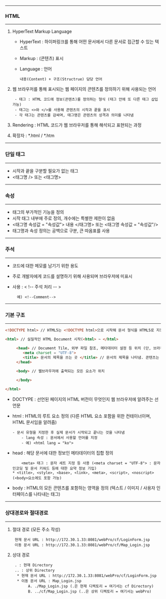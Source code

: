 -----
### HTML
-----

1. HyperText Markup Language
   - HyperText : 하이퍼링크를 통해 어떤 문서에서 다른 문서로 접근할 수 있는 텍스트
   - Markup : (콘텐츠) 표시
   - Language : 언어

         내용(Content) + 구조(Structrue) 담당 언어
     
2. 웹 브라우저를 통해 표시되는 웹 페이지의 콘텐츠를 정의하기 위해 사용되는 언어

        - 태그 : HTML 코드에 정보(콘텐츠)를 정의하는 형식 (태그 안에 또 다른 태그 삽입 가능)
        - 태그는 <>와 </>를 사용해 콘텐츠의 시작과 끝을 표시
        - 각 태그는 콘텐츠를 감싸며, 태그명은 콘텐츠의 성격과 의미를 나타냄
3. Rendering : HTML 코드가 웹 브라우저를 통해 해석되고 표현되는 과정
4. 확장자 : *.html / *.htm

-----
### 단일 태그
-----
- 시작과 끝을 구분할 필요가 없는 태그
- <태그명 /> 또는 <태그명>

-----
### 속성
-----
- 태그의 부가적인 기능을 정의
- 시작 태그 내부에 주로 정의, 개수에는 특별한 제한이 없음
- <태그명 속성값 = "속성값"> 내용 </태그명> 또는 <태그명 속성값 = "속성값"/>
- 태그명과 속성 정의는 공백으로 구분, 큰 따옴표를 사용

-----
### 주석
-----
- 코드에 대한 메모를 남기기 위한 용도
- 주로 개발자에게 코드를 설명하기 위해 사용되며 브라우저에 미표시
- 사용 : < !-- 주석 처리 -- >
  
        예) <!--Comment-->

-----
### 기본 구조
-----
```html
<!DOCTYPE html> // HTML5는 <!DOCTYPE html>으로 시작해 문서 형식을 HTML5로 지정

<html> // 실질적인 HTML Document 시작(<html> ~ </html>

     <head> // Document Tile, 외부 파일 참조, 메타데이터 설정 등 위치 (단, 브라우저 표시 X)
        <meta charset = "UTF-8">
        <title> 문서의 제목을 쓰는 곳 </title> // 문서의 제목을 나타냄. 콘텐츠는 브라우저 탭에 나타남
     </head>

     <body> // 웹브라우저에 출력되는 모든 요소가 위치
 
     </body>

</html>
```
  - DOCTYPE : 선언된 페이지의 HTML 버전이 무엇인지 웹 브라우저에 알려주는 선언문
  - html : HTML의 루트 요소 정의 (다른 HTML 요소 포함을 위한 컨테이너이며, HTML 문서임을 알려줌)

        - 문서 유형을 지정한 후 실제 문서가 시작되고 끝나는 것을 나타냄
    		- lang 속성 : 문서에서 사용할 언어를 지정
    		- 예) <html lang = "ko">
    
  - head : 해당 문서에 대한 정보인 메타데이터의 집합 정의

        
    		<meta> 태그 : 문자 세트 지정 등 사용 (<meta charset = "UTF-8"> : 문자 인코딩 및 문서 키워드 등에 대한 요약 정보 기입)
        * <title>, <style>, <base>, <link>, <meta>, <script>, <noscript>(<body>요소에도 포함 가능)
  - body : HTML의 모든 콘텐츠를 포함하는 영역을 정의 (텍스트 / 이미지 / 사용자 인터페이스를 나타내는 태그)


-----
### 상대경로와 절대경로
-----
1. 절대 경로 (모든 주소 작성)

        현재 문서 URL : http://172.30.1.33:8081/webPro/cf/LoginForm.jsp 
        이동 문서 URL : http://172.30.1.33:8081/webPro/cf/Map_Login.jsp 

2. 상대 경로

        . : 현재 Directory
        .. : 상위 Directory
         * 현재 문서 URL : http://172.30.1.33:8081/webPro/cf/LoginForm.jsp 
         * 이동 문서 URL : Map_Login.jsp
              A. ./Map_Login.jsp (.은 현재 디렉토리 = 여기서는 cf Directory)
              B. ../cf/Map_Login.jsp (..은 상위 디렉토리 = 여기서는 webPro)
